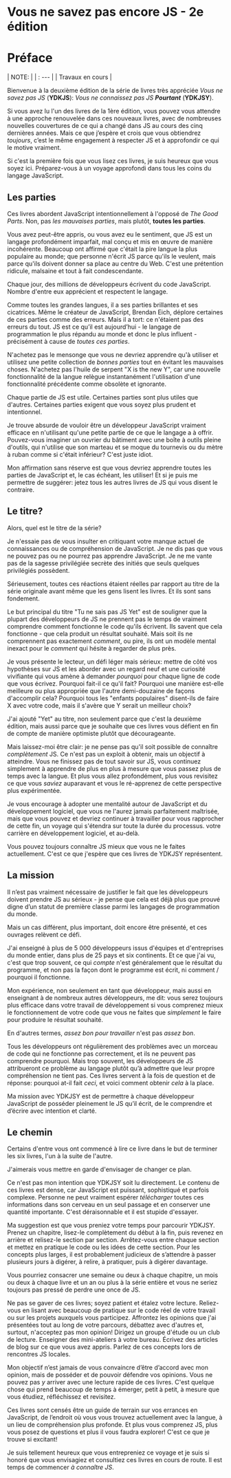 # Vous ne savez pas encore JS - 2e édition
# Préface

| NOTE: |
| : --- |
| Travaux en cours |

Bienvenue à la deuxième édition de la série de livres très appréciée *Vous ne savez pas JS* (**YDKJS**): *Vous ne connaissez pas JS **Pourtant*** (**YDKJSY**).

Si vous avez lu l'un des livres de la 1ère édition, vous pouvez vous attendre à une approche renouvelée dans ces nouveaux livres, avec de nombreuses nouvelles couvertures de ce qui a changé dans JS au cours des cinq dernières années. Mais ce que j’espère et crois que vous obtiendrez *toujours*, c’est le même engagement à respecter JS et à approfondir ce qui le motive vraiment.

Si c'est la première fois que vous lisez ces livres, je suis heureux que vous soyez ici. Préparez-vous à un voyage approfondi dans tous les coins du langage JavaScript.

## Les parties

Ces livres abordent JavaScript intentionnellement à l'opposé de *The Good Parts*. Non, pas *les mauvaises parties*, mais plutôt, **toutes les parties**.

Vous avez peut-être appris, ou vous avez eu le sentiment, que JS est un langage profondément imparfait, mal conçu et mis en œuvre de manière incohérente. Beaucoup ont affirmé que c'était la pire langue la plus populaire au monde; que personne n'écrit JS parce qu'ils le veulent, mais parce qu'ils doivent donner sa place au centre du Web. C'est une prétention ridicule, malsaine et tout à fait condescendante.

Chaque jour, des millions de développeurs écrivent du code JavaScript. Nombre d'entre eux apprécient et respectent le langage.

Comme toutes les grandes langues, il a ses parties brillantes et ses cicatrices. Même le créateur de JavaScript, Brendan Eich, déplore certaines de ces parties comme des erreurs. Mais il a tort: ​​ce n'étaient pas des erreurs du tout. JS est ce qu’il est aujourd’hui - le langage de programmation le plus répandu au monde et donc le plus influent - précisément à cause de *toutes ces parties*.

N'achetez pas le mensonge que vous ne devriez apprendre qu'à utiliser et utilisez une petite collection de *bonnes parties* tout en évitant les mauvaises choses. N'achetez pas l'huile de serpent "X is the new Y", car une nouvelle fonctionnalité de la langue relègue instantanément l'utilisation d'une fonctionnalité précédente comme obsolète et ignorante.

Chaque partie de JS est utile. Certaines parties sont plus utiles que d'autres. Certaines parties exigent que vous soyez plus prudent et intentionnel.

Je trouve absurde de vouloir être un développeur JavaScript vraiment efficace en n'utilisant qu'une petite partie de ce que le langage a à offrir. Pouvez-vous imaginer un ouvrier du bâtiment avec une boîte à outils pleine d'outils, qui n'utilise que son marteau et se moque du tournevis ou du mètre à ruban comme si c'était inférieur? C'est juste idiot.

Mon affirmation sans réserve est que vous devriez apprendre toutes les parties de JavaScript et, le cas échéant, les utiliser! Et si je puis me permettre de suggérer: jetez tous les autres livres de JS qui vous disent le contraire.

## Le titre?

Alors, quel est le titre de la série?

Je n'essaie pas de vous insulter en critiquant votre manque actuel de connaissances ou de compréhension de JavaScript. Je ne dis pas que vous ne pouvez pas ou ne pourrez pas apprendre JavaScript. Je ne me vante pas de la sagesse privilégiée secrète des initiés que seuls quelques privilégiés possèdent.

Sérieusement, toutes ces réactions étaient réelles par rapport au titre de la série originale avant même que les gens lisent les livres. Et ils sont sans fondement.

Le but principal du titre "Tu ne sais pas JS Yet" est de souligner que la plupart des développeurs de JS ne prennent pas le temps de vraiment comprendre comment fonctionne le code qu'ils écrivent. Ils savent que cela fonctionne - que cela produit un résultat souhaité. Mais soit ils ne comprennent pas exactement *comment*, ou pire, ils ont un modèle mental inexact pour le *comment* qui hésite à regarder de plus près.

Je vous présente le lecteur, un défi léger mais sérieux: mettre de côté vos hypothèses sur JS et les aborder avec un regard neuf et une curiosité vivifiante qui vous amène à demander *pourquoi* pour chaque ligne de code que vous écrivez. Pourquoi fait-il ce qu'il fait? Pourquoi une manière est-elle meilleure ou plus appropriée que l'autre demi-douzaine de façons d'accomplir cela? Pourquoi tous les "enfants populaires" disent-ils de faire X avec votre code, mais il s'avère que Y serait un meilleur choix?

J'ai ajouté "Yet" au titre, non seulement parce que c'est la deuxième édition, mais aussi parce que je souhaite que ces livres vous défient en fin de compte de manière optimiste plutôt que décourageante.

Mais laissez-moi être clair: je ne pense pas qu'il soit possible de connaître *complètement* JS. Ce n'est pas un exploit à obtenir, mais un objectif à atteindre. Vous ne finissez pas de tout savoir sur JS, vous continuez simplement à apprendre de plus en plus à mesure que vous passez plus de temps avec la langue. Et plus vous allez profondément, plus vous revisitez ce que vous *saviez* auparavant et vous le ré-apprenez de cette perspective plus expérimentée.

Je vous encourage à adopter une mentalité autour de JavaScript et du développement logiciel, que vous ne l'aurez jamais parfaitement maîtrisée, mais que vous pouvez et devriez continuer à travailler pour vous rapprocher de cette fin, un voyage qui s'étendra sur toute la durée du processus. votre carrière en développement logiciel, et au-delà.

Vous pouvez toujours connaître JS mieux que vous ne le faites actuellement. C'est ce que j'espère que ces livres de YDKJSY représentent.

## La mission

Il n’est pas vraiment nécessaire de justifier le fait que les développeurs doivent prendre JS au sérieux - je pense que cela est déjà plus que prouvé digne d’un statut de première classe parmi les langages de programmation du monde.

Mais un cas différent, plus important, doit encore être présenté, et ces ouvrages relèvent ce défi.

J'ai enseigné à plus de 5 000 développeurs issus d'équipes et d'entreprises du monde entier, dans plus de 25 pays et six continents. Et ce que j'ai vu, c'est que trop souvent, ce qui *compte* n'est généralement que le résultat du programme, et non pas la façon dont le programme est écrit, ni comment / pourquoi il fonctionne.

Mon expérience, non seulement en tant que développeur, mais aussi en enseignant à de nombreux autres développeurs, me dit: vous serez toujours plus efficace dans votre travail de développement si vous comprenez mieux le fonctionnement de votre code que vous ne faites que *simplement* le faire pour produire le résultat souhaité.

En d'autres termes, *assez bon pour travailler* n'est pas *assez bon*.

Tous les développeurs ont régulièrement des problèmes avec un morceau de code qui ne fonctionne pas correctement, et ils ne peuvent pas comprendre pourquoi. Mais trop souvent, les développeurs de JS attribueront ce problème au langage plutôt qu’à admettre que leur propre compréhension ne tient pas. Ces livres servent à la fois de question et de réponse: pourquoi at-il fait *ceci*, et voici comment obtenir *cela* à la place.

Ma mission avec YDKJSY est de permettre à chaque développeur JavaScript de posséder pleinement le JS qu’il écrit, de le comprendre et d’écrire avec intention et clarté.

## Le chemin

Certains d'entre vous ont commencé à lire ce livre dans le but de terminer les six livres, l'un à la suite de l'autre.

J'aimerais vous mettre en garde d'envisager de changer ce plan.

Ce n'est pas mon intention que YDKJSY soit lu directement. Le contenu de ces livres est dense, car JavaScript est puissant, sophistiqué et parfois complexe. Personne ne peut vraiment espérer *télécharger* toutes ces informations dans son cerveau en un seul passage et en conserver une quantité importante. C'est déraisonnable et il est stupide d'essayer.

Ma suggestion est que vous preniez votre temps pour parcourir YDKJSY. Prenez un chapitre, lisez-le complètement du début à la fin, puis revenez en arrière et relisez-le section par section. Arrêtez-vous entre chaque section et mettez en pratique le code ou les idées de cette section. Pour les concepts plus larges, il est probablement judicieux de s’attendre à passer plusieurs jours à digérer, à relire, à pratiquer, puis à digérer davantage.

Vous pourriez consacrer une semaine ou deux à chaque chapitre, un mois ou deux à chaque livre et un an ou plus à la série entière et vous ne seriez toujours pas pressé de perdre une once de JS.

Ne pas se gaver de ces livres; soyez patient et étalez votre lecture. Reliez-vous en lisant avec beaucoup de pratique sur le code réel de votre travail ou sur les projets auxquels vous participez. Affrontez les opinions que j'ai présentées tout au long de votre parcours, débattez avec d'autres et, surtout, n'acceptez pas mon opinion! Dirigez un groupe d'étude ou un club de lecture. Enseigner des mini-ateliers à votre bureau. Écrivez des articles de blog sur ce que vous avez appris. Parlez de ces concepts lors de rencontres JS locales.

Mon objectif n’est jamais de vous convaincre d’être d’accord avec mon opinion, mais de posséder et de pouvoir défendre vos opinions. Vous ne pouvez pas *y* arriver avec une lecture rapide de ces livres. C'est quelque chose qui prend beaucoup de temps à émerger, petit à petit, à mesure que vous étudiez, réfléchissez et revisitez.

Ces livres sont censés être un guide de terrain sur vos errances en JavaScript, de l’endroit où vous vous trouvez actuellement avec la langue, à un lieu de compréhension plus profonde. Et plus vous comprenez JS, plus vous posez de questions et plus il vous faudra explorer! C'est ce que je trouve si excitant!

Je suis tellement heureux que vous entrepreniez ce voyage et je suis si honoré que vous envisagiez et consultiez ces livres en cours de route. Il est temps de commencer *à connaître JS*.
